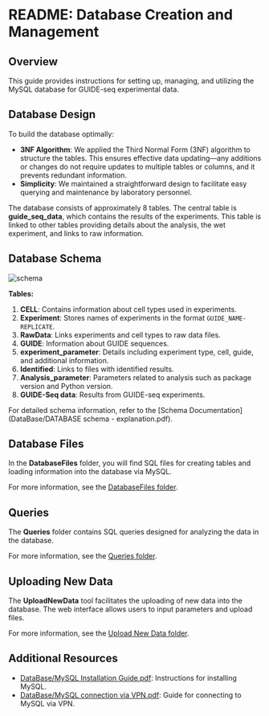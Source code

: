 

# README: Database Creation and Management

## Overview

This guide provides instructions for setting up, managing, and utilizing the MySQL database for GUIDE-seq experimental data.

## Database Design

To build the database optimally:

- **3NF Algorithm**: We applied the Third Normal Form (3NF) algorithm to structure the tables. This ensures effective data updating—any additions or changes do not require updates to multiple tables or columns, and it prevents redundant information.
- **Simplicity**: We maintained a straightforward design to facilitate easy querying and maintenance by laboratory personnel.

The database consists of approximately 8 tables. The central table is **guide_seq_data**, which contains the results of the experiments. This table is linked to other tables providing details about the analysis, the wet experiment, and links to raw information.

## Database Schema

![schema](https://github.com/user-attachments/assets/8fe8f3a4-6f52-47e7-bbff-2eee86b13b29)



**Tables:**

1. **CELL**: Contains information about cell types used in experiments.
2. **Experiment**: Stores names of experiments in the format `GUIDE_NAME-REPLICATE`.
3. **RawData**: Links experiments and cell types to raw data files.
4. **GUIDE**: Information about GUIDE sequences.
5. **experiment_parameter**: Details including experiment type, cell, guide, and additional information.
6. **Identified**: Links to files with identified results.
7. **Analysis_parameter**: Parameters related to analysis such as package version and Python version.
8. **GUIDE-Seq data**: Results from GUIDE-seq experiments.

For detailed schema information, refer to the [Schema Documentation](DataBase/DATABASE schema - explanation.pdf).

## Database Files

In the **DatabaseFiles** folder, you will find SQL files for creating tables and loading information into the database via MySQL.

For more information, see the [DatabaseFiles folder](https://github.com/reutlev98/CRISPR-Database-Development-Analysis-Project/tree/76b52a76c1bea5a325ede3f49a596893d0e462c1/DataBase/DatabaseFiles).

## Queries

The **Queries** folder contains SQL queries designed for analyzing the data in the database.

For more information, see the [Queries folder](https://github.com/reutlev98/CRISPR-Database-Development-Analysis-Project/tree/76b52a76c1bea5a325ede3f49a596893d0e462c1/DataBase/Queries).

## Uploading New Data

The **UploadNewData** tool facilitates the uploading of new data into the database. The web interface allows users to input parameters and upload files.

For more information, see the [Upload New Data folder](https://github.com/reutlev98/CRISPR-Database-Development-Analysis-Project/tree/76b52a76c1bea5a325ede3f49a596893d0e462c1/DataBase/UploadNewData).

## Additional Resources

- [DataBase/MySQL Installation Guide.pdf](https://github.com/reutlev98/CRISPR-Database-Development-Analysis-Project/blob/2a1eaffd1f653a77e0de611345c2f7eb63fe2336/DataBase/MySQL%20Installation%20Guide.pdf): Instructions for installing MySQL.
- [DataBase/MySQL connection via VPN.pdf](https://github.com/reutlev98/CRISPR-Database-Development-Analysis-Project/blob/87f5b59c79c95233cc9028d04211385c088d33f2/DataBase/MySQL%20connection%20via%20VPN.pdf): Guide for connecting to MySQL via VPN.


